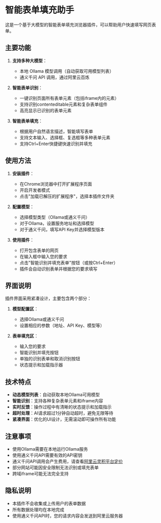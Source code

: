 # 智能表单填充助手

这是一个基于大模型的智能表单填充浏览器插件，可以帮助用户快速填写网页表单。

## 主要功能

1. **支持多种大模型**：
   - 本地 Ollama 模型调用（自动获取可用模型列表）
   - 通义千问 API 调用，通过阿里云百炼[](https://bailian.console.aliyun.com/?apiKey=1)

2. **智能表单识别**：
   - 一键识别页面所有表单元素（包括iframe内的元素）
   - 支持识别contenteditable元素和复杂表单组件
   - 高亮显示已识别的表单元素

3. **智能表单填充**：
   - 根据用户自然语言描述，智能填写表单
   - 支持文本输入、选择框、复选框等多种表单元素
   - 支持Ctrl+Enter快捷键快速识别并填充

## 使用方法

1. **安装插件**：
   - 在Chrome浏览器中打开扩展程序页面
   - 开启开发者模式
   - 点击"加载已解压的扩展程序"，选择本插件文件夹

2. **配置模型**：
   - 选择模型类型（Ollama或通义千问）
   - 对于Ollama，设置服务地址和选择模型
   - 对于通义千问，填写API Key并选择模型版本

3. **使用插件**：
   - 打开包含表单的网页
   - 在输入框中输入您的要求
   - 点击"智能识别并填充表单"按钮（或按Ctrl+Enter）
   - 插件会自动识别表单并根据您的要求填写

## 界面说明

插件界面采用紧凑设计，主要包含两个部分：

1. **模型配置区**：
   - 选择Ollama或通义千问
   - 设置相应的参数（地址、API Key、模型等）

2. **表单填充区**：
   - 输入您的要求
   - 智能识别并填充按钮
   - 单独的识别表单和取消识别按钮
   - 状态提示和加载指示器

## 技术特点

- **动态模型列表**：自动获取本地Ollama可用模型
- **智能识别**：支持各种复杂表单元素和iframe内容
- **实时反馈**：操作过程中有清晰的状态提示和加载指示
- **超时处理**：AI请求超过1分钟自动超时，避免无限等待
- **紧凑界面**：优化的UI设计，无需滚动即可操作所有功能

## 注意事项

- 使用Ollama需要在本地运行Ollama服务
- 使用通义千问API需要有效的API密钥
- 通义千问API调用会产生费用，请查看[阿里云灵积平台定价](https://help.aliyun.com/zh/model-studio/billing-for-model-studio)
- 部分网站可能因安全限制无法识别或填充表单
- 跨域iframe可能无法完全支持

## 隐私说明

- 本插件不会收集或上传用户的表单数据
- 所有数据处理均在本地完成
- 使用通义千问API时，您的请求内容会发送到阿里云服务器 
